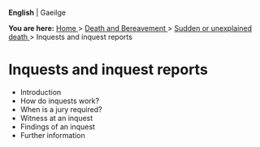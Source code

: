 **English** |  Gaeilge 

**You are here:** [ Home ](/en/) > [ Death and Bereavement ](/en/death/) > [
Sudden or unexplained death ](/en/death/sudden-or-unexplained-death/) >
Inquests and inquest reports

#  Inquests and inquest reports

  * Introduction 
  * How do inquests work? 
  * When is a jury required? 
  * Witness at an inquest 
  * Findings of an inquest 
  * Further information 
